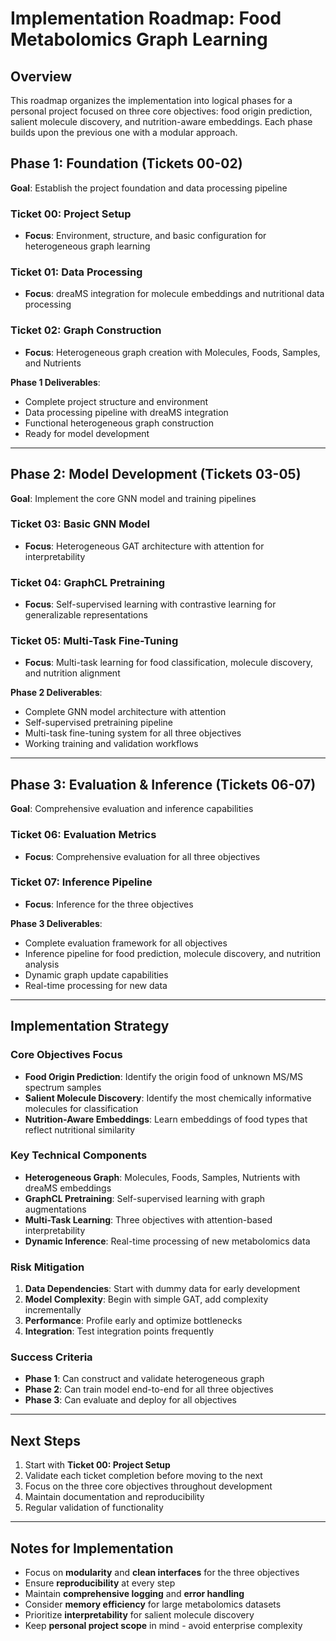 # Implementation Roadmap: Food Metabolomics Graph Learning

## Overview
This roadmap organizes the implementation into logical phases for a personal project focused on three core objectives: food origin prediction, salient molecule discovery, and nutrition-aware embeddings. Each phase builds upon the previous one with a modular approach.

## Phase 1: Foundation (Tickets 00-02)
**Goal**: Establish the project foundation and data processing pipeline

### Ticket 00: Project Setup
- **Focus**: Environment, structure, and basic configuration for heterogeneous graph learning

### Ticket 01: Data Processing  
- **Focus**: dreaMS integration for molecule embeddings and nutritional data processing

### Ticket 02: Graph Construction
- **Focus**: Heterogeneous graph creation with Molecules, Foods, Samples, and Nutrients

**Phase 1 Deliverables**:
- Complete project structure and environment
- Data processing pipeline with dreaMS integration
- Functional heterogeneous graph construction
- Ready for model development

---

## Phase 2: Model Development (Tickets 03-05)
**Goal**: Implement the core GNN model and training pipelines

### Ticket 03: Basic GNN Model
- **Focus**: Heterogeneous GAT architecture with attention for interpretability

### Ticket 04: GraphCL Pretraining
- **Focus**: Self-supervised learning with contrastive learning for generalizable representations

### Ticket 05: Multi-Task Fine-Tuning
- **Focus**: Multi-task learning for food classification, molecule discovery, and nutrition alignment

**Phase 2 Deliverables**:
- Complete GNN model architecture with attention
- Self-supervised pretraining pipeline
- Multi-task fine-tuning system for all three objectives
- Working training and validation workflows

---

## Phase 3: Evaluation & Inference (Tickets 06-07)
**Goal**: Comprehensive evaluation and inference capabilities

### Ticket 06: Evaluation Metrics
- **Focus**: Comprehensive evaluation for all three objectives

### Ticket 07: Inference Pipeline
- **Focus**: Inference for the three objectives

**Phase 3 Deliverables**:
- Complete evaluation framework for all objectives
- Inference pipeline for food prediction, molecule discovery, and nutrition analysis
- Dynamic graph update capabilities
- Real-time processing for new data

---

## Implementation Strategy

### Core Objectives Focus
- **Food Origin Prediction**: Identify the origin food of unknown MS/MS spectrum samples
- **Salient Molecule Discovery**: Identify the most chemically informative molecules for classification
- **Nutrition-Aware Embeddings**: Learn embeddings of food types that reflect nutritional similarity

### Key Technical Components
- **Heterogeneous Graph**: Molecules, Foods, Samples, Nutrients with dreaMS embeddings
- **GraphCL Pretraining**: Self-supervised learning with graph augmentations
- **Multi-Task Learning**: Three objectives with attention-based interpretability
- **Dynamic Inference**: Real-time processing of new metabolomics data

### Risk Mitigation
1. **Data Dependencies**: Start with dummy data for early development
2. **Model Complexity**: Begin with simple GAT, add complexity incrementally
3. **Performance**: Profile early and optimize bottlenecks
4. **Integration**: Test integration points frequently

### Success Criteria
- **Phase 1**: Can construct and validate heterogeneous graph
- **Phase 2**: Can train model end-to-end for all three objectives
- **Phase 3**: Can evaluate and deploy for all objectives

---

## Next Steps
1. Start with **Ticket 00: Project Setup**
2. Validate each ticket completion before moving to the next
3. Focus on the three core objectives throughout development
4. Maintain documentation and reproducibility
5. Regular validation of functionality

---

## Notes for Implementation
- Focus on **modularity** and **clean interfaces** for the three objectives
- Ensure **reproducibility** at every step
- Maintain **comprehensive logging** and **error handling**
- Consider **memory efficiency** for large metabolomics datasets
- Prioritize **interpretability** for salient molecule discovery
- Keep **personal project scope** in mind - avoid enterprise complexity 